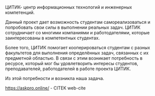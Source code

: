 ЦИТИК-  центр информационных технологий и инженерных компетенций. 
 
Данный проект дает возможность студентам самореализоваться и попробовать свои силы в выполнении реальных задач. ЦИТИК сотрудничает со многими компаниями и работодателями, которые заинтересованы в компетентных студентах.
 
Более того, ЦИТИК помогает кооперироваться студентам с разных факультетов для выполнения определённых задач, связанных с их предметной областью. В связи с этим возникает потребность в ресурсе, который мог бы удовлетворить интересы студентов, преподавателей, работодателей в работе проекта ЦИТИК. 

Из этой потребности и возникла наша задача.

https://askpro.online/ - CITEK web-cite
